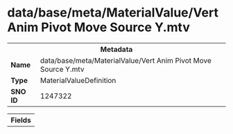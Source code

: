 <h1>data/base/meta/MaterialValue/Vert Anim Pivot Move Source Y.mtv</h1><table><tr><th colspan="100%">Metadata</th></tr><tr><td><b>Name</b></td><td>data/base/meta/MaterialValue/Vert Anim Pivot Move Source Y.mtv</td></tr><tr><td><b>Type</b></td><td>MaterialValueDefinition</td></tr><tr><td><b>SNO ID</b></td><td>1247322</td></tr></table>

<table><tr><th colspan="100%">Fields</th></tr></table>

